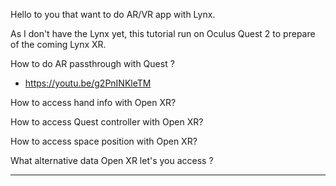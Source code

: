 Hello to you that want to do AR/VR app with Lynx.

As I don't have the Lynx yet, this tutorial run on Oculus Quest 2 to prepare of the coming Lynx XR.



How to do AR passthrough with Quest ?
- https://youtu.be/g2PnINKleTM

How to access hand info with Open XR?

How to access Quest controller with Open XR?

How to access space position with Open XR?


What alternative data Open XR let's you access ?




--------------------------
